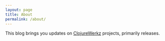 ```yaml
---
layout: page
title: About
permalink: /about/
---
```


This blog brings you updates on [ClojureWerkz](http://clojurewerkz.org) projects,
primarily releases.

